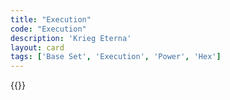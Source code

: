 ```yaml
---
title: "Execution"
code: "Execution"
description: 'Krieg Eterna'
layout: card
tags: ['Base Set', 'Execution', 'Power', 'Hex']
---
```

{{<card-detail-page title="Execution" artwork="Marie Antoinette on the way to her execution by François Flameng (1887)" />}}